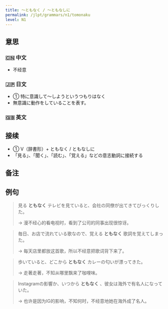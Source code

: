```yaml
---
title: 〜ともなく / 〜ともなしに
permalink: /jlpt/grammars/n1/tomonaku
level: N1
---
```


## 意思

### 🇨🇳 中文

- 不经意

### 🇯🇵 日文

- ① 特に意識して〜しようというつもりはなく
- 無意識に動作をしていることを表す。

### 🇬🇧 英文


## 接续

- ① V（辞書形）+ ともなく / ともなしに
- 「見る」、「聞く」、「読む」、「覚える」などの意志動詞に接続する

## 备注


## 例句

> 見る **ともなく** テレビを見ていると、会社の同僚が出てきてびっくりした。
>
> → 漫不经心的看电视时，看到了公司的同事出现很惊讶。

> 毎日、お店で流れている歌なので、覚える **ともなく** 歌詞を覚えてしまった。
>
> → 每天店里都放这首歌，所以不经意把歌词背下来了。

> 歩いていると、どこから **ともなく** カレーの匂いが漂ってきた。
>
> → 走著走著，不知从哪里飘来了咖哩味。

> Instagramの影響か、いつから **ともなく** 、彼女は海外で有名人になっていた。
>
> → 也许是因为IG的影响，不知何时，不经意地她在海外成了名人。

